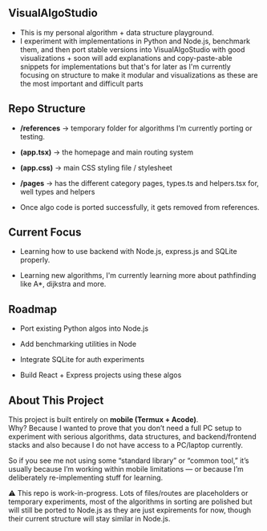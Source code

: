 ## VisualAlgoStudio

- This is my personal algorithm + data structure playground.
- I experiment with implementations in Python and Node.js, benchmark them, and then port stable versions into VisualAlgoStudio with good visualizations + soon will add explanations and copy-paste-able snippets for implementations but that's for later as I'm currently focusing on structure to make it modular and visualizations as these are the most important and difficult parts

## Repo Structure

- **/references** -> temporary folder for algorithms I’m currently porting or testing.

- **(app.tsx)** -> the homepage and main routing system

- **(app.css)** -> main CSS styling file / stylesheet

- **/pages** -> has the different category pages, types.ts and helpers.tsx for, well types and helpers

- Once algo code is ported successfully, it gets removed from references.


## Current Focus

- Learning how to use backend with Node.js, express.js and SQLite properly.

- Learning new algorithms, I'm currently learning more about pathfinding like A*, dijkstra and more.


## Roadmap

- Port existing Python algos into Node.js

- Add benchmarking utilities in Node

- Integrate SQLite for auth experiments

- Build React + Express projects using these algos

## About This Project
This project is built entirely on **mobile (Termux + Acode)**.  
Why? Because I wanted to prove that you don’t need a full PC setup to experiment with serious algorithms, data structures, and backend/frontend stacks and also because I do not have access to a PC/laptop currently.

So if you see me not using some “standard library” or “common tool,” it’s usually because I’m working within mobile limitations — or because I’m deliberately re-implementing stuff for learning.

⚠️ This repo is work-in-progress. Lots of files/routes are placeholders or temporary experiments, most of the algorithms in sorting are polished but will still be ported to Node.js as they are just expirements for now, though their current structure will stay similar in Node.js.
